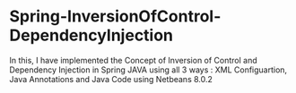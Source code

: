 # Spring-InversionOfControl-DependencyInjection
In this, I have implemented the Concept of Inversion of Control and Dependency Injection in Spring JAVA using all 3 ways : XML Configuartion, Java Annotations and Java Code using Netbeans 8.0.2  

